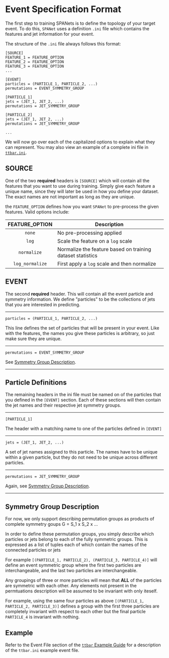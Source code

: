 # Event Specification Format

The first step to training SPANets is to define the 
topology of your target event. To do this, `SPANet` 
uses a definition `.ini` file which contains the features
and jet information for your event.

The structure of the `.ini` file always follows this format:
```
[SOURCE]
FEATURE_1 = FEATURE_OPTION
FEATURE_2 = FEATURE_OPTION
FEATURE_3 = FEATURE_OPTION
...

[EVENT]
particles = (PARTICLE_1, PARTICLE_2, ...)
permutations = EVENT_SYMMETRY_GROUP

[PARTICLE_1]
jets = (JET_1, JET_2, ...)
permutations = JET_SYMMETRY_GROUP

[PARTICLE_2]
jets = (JET_1, JET_2, ...)
permutations = JET_SYMMETRY_GROUP

...
```

We will now go over each of the capitalized options to explain what
they can represent. You may also view an example of a complete ini file
in [`ttbar.ini`](../event_files/old/ttbar.ini).

## SOURCE
One of the two **required** headers is `[SOURCE]` which will contain
all the features that you want to use during training.
Simply give each feature a unique name, since they will later be
used in how you define your dataset. The exact names are not important
as long as they are unique.

the `FEATURE_OPTION` defines how you want `SPANet` to pre-process the
given features. Valid options include:

| FEATURE_OPTION     | Description |
| :--------------:   | ----------- |
| `none`             | No pre-processing applied            |
| `log`              | Scale the feature on a `log` scale | 
| `normalize`        | Normalize the feature based on training dataset statistics |
| `log_normalize`    | First apply a `log` scale and then normalize |

## EVENT
The second **required** header. This will contain all the event
particle and symmetry information. We define "particles" to be
the collections of jets that you are interested in predicting.

--------------------------------------------
`particles = (PARTICLE_1, PARTICLE_2, ...)`

This line defines the set of particles that will be present in your event.
Like with the features, the names you give these particles is arbitrary,
so just make sure they are unique.

-----------------------------------
`permutations = EVENT_SYMMETRY_GROUP`

See [Symmetry Group Description](#Symmetry-Group-Description).

----------------------------

## Particle Definitions
The remaining headers in the ini file must be named on of the particles
that you defined in the `[EVENT]` section. Each of these sections will
then contain the jet names and their respective jet symmetry groups.

--------------
`[PARTICLE_1]`

The header with a matching name to one of the particles defined in `[EVENT]`

----------------------------
`jets = (JET_1, JET_2, ...)`

A set of jet names assigned to this particle. The names have to be unique
within a given particle, but they do not need to be unique
across different particles.

----------------------------
`permutations = JET_SYMMETRY_GROUP`

Again, see [Symmetry Group Description](#Symmetry-Group-Description).

----------------------------


## Symmetry Group Description

For now, we only support describing permutation groups as products
of complete symmetry goups G = S_1 x S_2 x ...

In order to define these permutation groups, you simply describe which
particles or jets belong to each of the fully symmetric groups. This is
expressed as a list of tuples each of which contain the names of the
connected particles or jets

For example
` [(PARTICLE_1, PARTICLE_2), (PARTICLE_3, PARTICLE_4)] ` will define an
event symmetric group where the first two particles are interchangeable, 
and the last two particles are interchangeable.

Any groupings of three or more particles will mean that **ALL** of the
particles are symmetric with each other. Any elements not present in the 
permtuations description will be assumed to be invariant with only iteself.

For example, using the same four particles as above
` [(PARTICLE_1, PARTICLE_2, PARTICLE_3)] `
defines a group with the first three particles are completely invariant
with respect to each other but the final particle `PARTICLE_4` is 
invariant with nothing.

## Example
Refer to the Event File section of the [`ttbar` Example Guide](TTBar.md) for a
description of the `ttbar.ini` example event file.